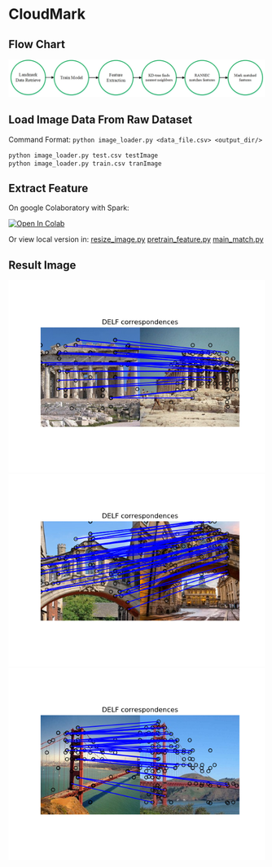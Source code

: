 # CloudMark
## Flow Chart
![](main_structure.jpg)
## Load Image Data From Raw Dataset
Command Format: `python image_loader.py <data_file.csv> <output_dir/>`
```
python image_loader.py test.csv testImage
python image_loader.py train.csv tranImage
```
## Extract Feature
On google Colaboratory with Spark:

[![Open In Colab](https://colab.research.google.com/assets/colab-badge.svg)](https://colab.research.google.com/drive/1v5helOZeBYOzpiIkJJ7wM6eoD34VwP29)

Or view local version in:
[resize_image.py](https://github.com/jeness/CloudMark/blob/master/resize_image.py)
[pretrain_feature.py](https://github.com/jeness/CloudMark/blob/master/pretrain_feature.py)
[main_match.py](https://github.com/jeness/CloudMark/blob/master/main_match.py)

## Result Image
![](result_1.png)
![](result_2.png)
![](result_3.png)